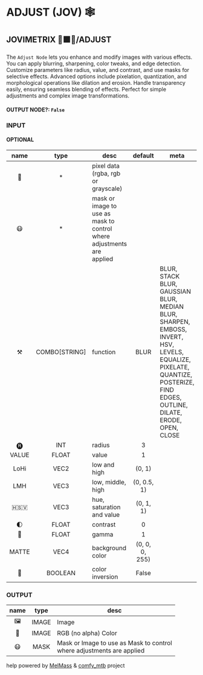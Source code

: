 # ADJUST (JOV) 🕸️

## JOVIMETRIX 🔺🟩🔵/ADJUST

The `Adjust Node` lets you enhance and modify images with various effects.
You can apply blurring, sharpening, color tweaks, and edge detection.
Customize parameters like radius, value, and contrast, and use masks for
selective effects. Advanced options include pixelation, quantization, and
morphological operations like dilation and erosion. Handle transparency easily,
ensuring seamless blending of effects. Perfect for simple adjustments and
complex image transformations.

#### OUTPUT NODE?: `False`

### INPUT

#### OPTIONAL

name|type|desc|default|meta
:---:|:---:|---|:---:|---
👾| * | pixel data (rgba, rgb or grayscale) |  | 
😷| * | mask or image to use as mask to<br>control where adjustments are<br>applied |  | 
⚒️| COMBO[STRING] | function | BLUR | BLUR, STACK BLUR, GAUSSIAN BLUR, MEDIAN BLUR,<br>SHARPEN, EMBOSS, INVERT, HSV, LEVELS,<br>EQUALIZE, PIXELATE, QUANTIZE, POSTERIZE, FIND<br>EDGES, OUTLINE, DILATE, ERODE, OPEN, CLOSE
🅡| INT | radius | 3 | 
VALUE| FLOAT | value | 1 | 
LoHi| VEC2 | low and high | (0, 1) | 
LMH| VEC3 | low, middle, high | (0, 0.5, 1) | 
🇭🇸‌🇻| VEC3 | hue, saturation and value | (0, 1, 1) | 
🌓| FLOAT | contrast | 0 | 
🔆| FLOAT | gamma | 1 | 
MATTE| VEC4 | background color | (0, 0, 0, 255) | 
🔳| BOOLEAN | color inversion | False | 

### OUTPUT

name|type|desc
:---:|:---:|---
🖼️| IMAGE | Image 
🌈| IMAGE | RGB (no alpha) Color 
😷| MASK | Mask or Image to use as Mask to control<br>where adjustments are applied 

help powered by [MelMass](https://github.com/melMass) & [comfy_mtb](https://github.com/melMass/comfy_mtb) project